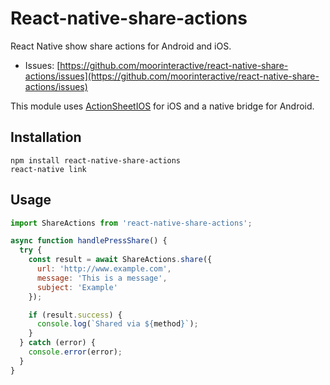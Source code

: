 # React-native-share-actions

React Native show share actions for Android and iOS.

* Issues: [https://github.com/moorinteractive/react-native-share-actions/issues](https://github.com/moorinteractive/react-native-share-actions/issues)

This module uses [ActionSheetIOS](https://facebook.github.io/react-native/docs/actionsheetios.html) for iOS and a native bridge for Android.

## Installation

```
npm install react-native-share-actions
react-native link
```

## Usage

```javascript
import ShareActions from 'react-native-share-actions';

async function handlePressShare() {
  try {
    const result = await ShareActions.share({
      url: 'http://www.example.com',
      message: 'This is a message',
      subject: 'Example'
    });

    if (result.success) {
      console.log(`Shared via ${method}`);
    }
  } catch (error) {
    console.error(error);
  }
}
```
